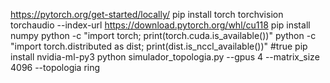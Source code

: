 

https://pytorch.org/get-started/locally/
pip install torch torchvision torchaudio --index-url https://download.pytorch.org/whl/cu118
pip install numpy
python -c "import torch; print(torch.cuda.is_available())"
python -c "import torch.distributed as dist; print(dist.is_nccl_available())" #true
pip install nvidia-ml-py3
python simulador_topologia.py --gpus 4 --matrix_size 4096 --topologia ring
